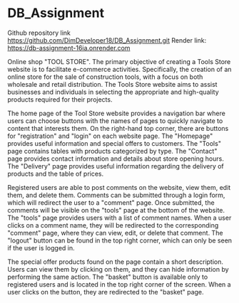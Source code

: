 # DB_Assignment

Github repository link https://github.com/DimDeveloper18/DB_Assignment.git
Render link: https://db-assignment-16ia.onrender.com

Online shop "TOOL STORE". The primary objective of creating a Tools Store website is to facilitate e-commerce activities. Specifically, the creation of an online store for the sale of construction tools, with a focus on both wholesale and retail distribution. The Tools Store website aims to assist businesses and individuals in selecting the appropriate and high-quality products required for their projects.

The home page of the Tool Store website provides a navigation bar where users can choose buttons with the names of pages to quickly navigate to content that interests them. On the right-hand top corner, there are buttons for "registration" and "login" on each website page. The "Homepage" provides useful information and special offers to customers. The "Tools" page contains tables with products categorized by type. The "Contact" page provides contact information and details about store opening hours. The "Delivery" page provides useful information regarding the delivery of products and the table of prices.

Registered users are able to post comments on the website, view them, edit them, and delete them. Comments can be submitted through a login form, which will redirect the user to a "comment" page. Once submitted, the comments will be visible on the "tools" page at the bottom of the website. The "tools" page provides users with a list of comment names. When a user clicks on a comment name, they will be redirected to the corresponding "comment" page, where they can view, edit, or delete that comment. The "logout" button can be found in the top right corner, which can only be seen if the user is logged in.

The special offer products found on the page contain a short description. Users can view them by clicking on them, and they can hide information by performing the same action. The "basket" button is available only to registered users and is located in the top right corner of the screen. When a user clicks on the button, they are redirected to the "basket" page.

